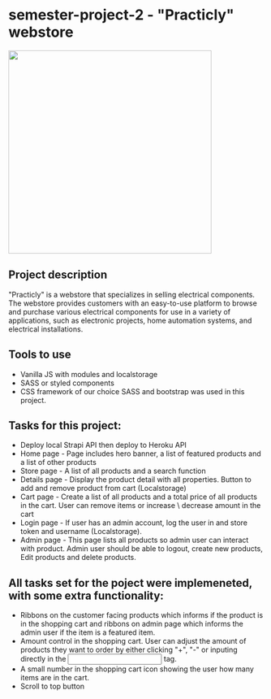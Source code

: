 # semester-project-2 - "Practicly" webstore


<img src="https://tpbro.online/practicly-example.JPG" width="400" height="400" />

## Project description

"Practicly" is a webstore that specializes in selling electrical components. The webstore provides customers with an easy-to-use platform to browse and purchase various electrical components for use in a variety of applications, such as electronic projects, home automation systems, and electrical installations.

## Tools to use
* Vanilla JS with modules and localstorage
* SASS or styled components
* CSS framework of our choice
SASS and bootstrap was used in this project.

## Tasks for this project:
* Deploy local Strapi API then deploy to Heroku API
* Home page - Page includes hero banner, a list of featured products and a list of other products
* Store page - A list of all products and a search function
* Details page - Display the product detail with all properties. Button to add and remove product from cart (Localstorage)
* Cart page - Create a list of all products and a total price of all products in the cart. User can remove items or increase \ decrease amount in the cart
* Login page - If user has an admin account, log the user in and store token and username (Localstorage).
* Admin page - This page lists all products so admin user can interact with product. Admin user should be able to logout, create new products, Edit products and delete products.

## All tasks set for the poject were implemeneted, with some extra functionality:
* Ribbons on the customer facing products which informs if the product is in the shopping cart and ribbons on admin page which informs the admin user if the item is a featured item.
* Amount control in the shopping cart. User can adjust the amount of products they want to order by either clicking "+", "-" or inputing directly in the <input> tag.
* A small number in the shopping cart icon showing the user how many items are in the cart.
* Scroll to top button
